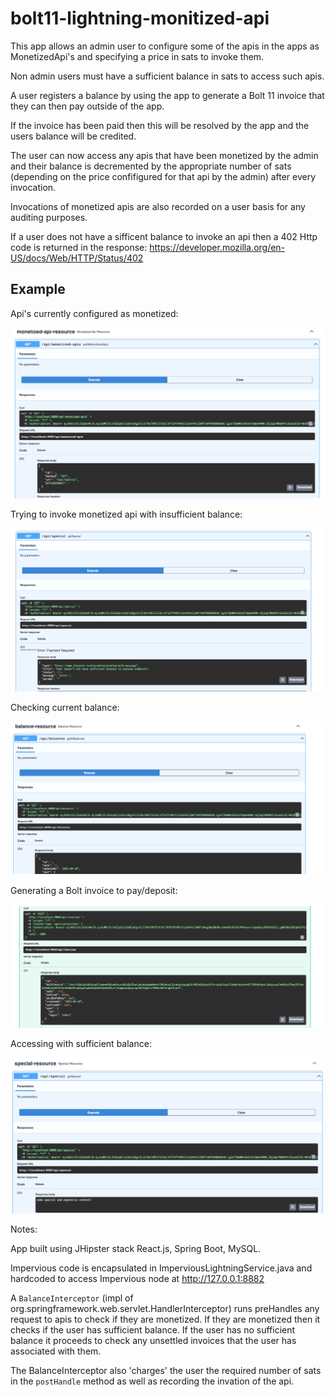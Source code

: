 # bolt11-lightning-monitized-api


This app allows an admin user to configure some of the apis in the apps as MonetizedApi's and specifying a price in sats to invoke them.

Non admin users must have a sufficient balance in sats to access such apis.

A user registers a balance by using the app to generate a Bolt 11 invoice that they can then pay outside of the app. 

If the invoice has been paid then this will be resolved by the app and the users balance will be credited.

The user can now access any apis that have been monetized by the admin and their balance is decremented by the appropriate number of sats (depending on the price confifigured for that api by the admin) after every invocation.

Invocations of monetized apis are also recorded on a user basis for any auditing purposes.

If a user does not have a sifficent balance to invoke an api then a 402 Http code is returned in the response: https://developer.mozilla.org/en-US/docs/Web/HTTP/Status/402




## Example

Api's currently configured as monetized:

![api](./doc/monetized-apis-currently-configured-by-admin.png "Api's currently configured as monetized")


Trying to invoke monetized api with insufficient balance:

![api](./doc/access-monetized-api-with-insufficient-balance.png "Trying to invoke monetized api with insufficient balance:")


Checking current balance:

![api](./doc/check-balance.png "Checking current balance")


Generating a Bolt invoice to pay/deposit:

![api](./doc/generate-Bolt11-invoice-for-offine-payment.png "Generating a Bolt invoice to pay/deposit")


Accessing with sufficient balance:

![api](./doc/access-monetized-api-with-sufficent-balance.png "Accessing with sufficient balance:")




Notes:

App built using JHipster stack React.js, Spring Boot, MySQL.

Impervious code is encapsulated in ImperviousLightningService.java and hardcoded to access Impervious node at http://127.0.0.1:8882

A `BalanceInterceptor` (impl of org.springframework.web.servlet.HandlerInterceptor) runs preHandles any request to apis to check if they are monetized. If they are monetized then it checks if the user has sufficient balance. If the user has no sufficient balance it proceeds to check any unsettled invoices that the user has associated with them.

The BalanceInterceptor also 'charges' the user the required number of sats in the `postHandle` method as well as recording the invation of the api.
